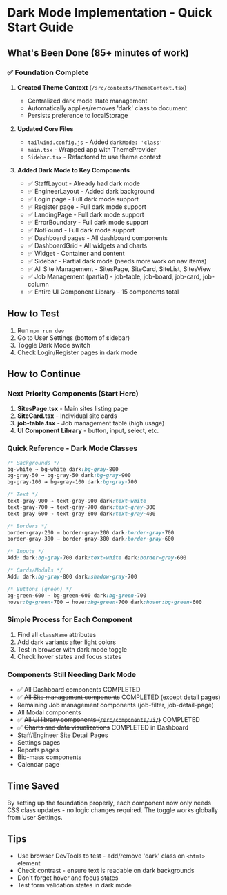 # Dark Mode Implementation - Quick Start Guide

## What's Been Done (85+ minutes of work)

### ✅ Foundation Complete
1. **Created Theme Context** (`/src/contexts/ThemeContext.tsx`)
   - Centralized dark mode state management
   - Automatically applies/removes 'dark' class to document
   - Persists preference to localStorage

2. **Updated Core Files**
   - `tailwind.config.js` - Added `darkMode: 'class'`
   - `main.tsx` - Wrapped app with ThemeProvider
   - `Sidebar.tsx` - Refactored to use theme context

3. **Added Dark Mode to Key Components**
   - ✅ StaffLayout - Already had dark mode
   - ✅ EngineerLayout - Added dark background
   - ✅ Login page - Full dark mode support
   - ✅ Register page - Full dark mode support
   - ✅ LandingPage - Full dark mode support
   - ✅ ErrorBoundary - Full dark mode support
   - ✅ NotFound - Full dark mode support
   - ✅ Dashboard pages - All dashboard components
   - ✅ DashboardGrid - All widgets and charts
   - ✅ Widget - Container and content
   - ✅ Sidebar - Partial dark mode (needs more work on nav items)
   - ✅ All Site Management - SitesPage, SiteCard, SiteList, SitesView
   - ✅ Job Management (partial) - job-table, job-board, job-card, job-column
   - ✅ Entire UI Component Library - 15 components total

## How to Test
1. Run `npm run dev`
2. Go to User Settings (bottom of sidebar)
3. Toggle Dark Mode switch
4. Check Login/Register pages in dark mode

## How to Continue

### Next Priority Components (Start Here)
1. **SitesPage.tsx** - Main sites listing page
2. **SiteCard.tsx** - Individual site cards  
3. **job-table.tsx** - Job management table (high usage)
4. **UI Component Library** - button, input, select, etc.

### Quick Reference - Dark Mode Classes
```css
/* Backgrounds */
bg-white → bg-white dark:bg-gray-800
bg-gray-50 → bg-gray-50 dark:bg-gray-900
bg-gray-100 → bg-gray-100 dark:bg-gray-700

/* Text */
text-gray-900 → text-gray-900 dark:text-white
text-gray-700 → text-gray-700 dark:text-gray-300
text-gray-600 → text-gray-600 dark:text-gray-400

/* Borders */
border-gray-200 → border-gray-200 dark:border-gray-700
border-gray-300 → border-gray-300 dark:border-gray-600

/* Inputs */
Add: dark:bg-gray-700 dark:text-white dark:border-gray-600

/* Cards/Modals */
Add: dark:bg-gray-800 dark:shadow-gray-700

/* Buttons (green) */
bg-green-600 → bg-green-600 dark:bg-green-700
hover:bg-green-700 → hover:bg-green-700 dark:hover:bg-green-600
```

### Simple Process for Each Component
1. Find all `className` attributes
2. Add dark variants after light colors
3. Test in browser with dark mode toggle
4. Check hover states and focus states

### Components Still Needing Dark Mode
- ✅ ~~All Dashboard components~~ COMPLETED
- ✅ ~~All Site management components~~ COMPLETED (except detail pages)
- Remaining Job management components (job-filter, job-detail-page)
- All Modal components
- ✅ ~~All UI library components (`/src/components/ui/`)~~ COMPLETED
- ✅ ~~Charts and data visualizations~~ COMPLETED in Dashboard
- Staff/Engineer Site Detail Pages
- Settings pages
- Reports pages
- Bio-mass components
- Calendar page

## Time Saved
By setting up the foundation properly, each component now only needs CSS class updates - no logic changes required. The toggle works globally from User Settings.

## Tips
- Use browser DevTools to test - add/remove 'dark' class on `<html>` element
- Check contrast - ensure text is readable on dark backgrounds
- Don't forget hover and focus states
- Test form validation states in dark mode